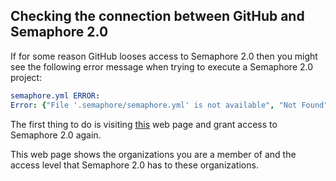 ## Checking the connection between GitHub and Semaphore 2.0

If for some reason GitHub looses access to Semaphore 2.0 then you might see
the following error message when trying to execute a Semaphore 2.0 project:

``` yaml
semaphore.yml ERROR:
Error: {"File '.semaphore/semaphore.yml' is not available", "Not Found"}
```

The first thing to do is visiting [this](https://github.com/settings/connections/applications/328c742132e5407abd7d)
web page and grant access to Semaphore 2.0 again.

This web page shows the organizations you are a member of and the access level
that Semaphore 2.0 has to these organizations.
